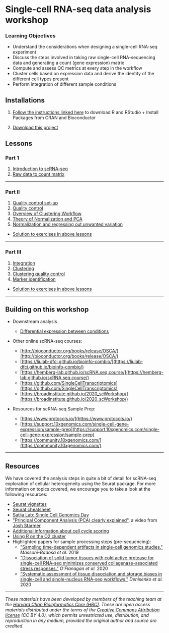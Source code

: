 # Single-cell RNA-seq data analysis workshop 

### Learning Objectives

- Understand the considerations when designing a single-cell RNA-seq experiment
- Discuss the steps involved in taking raw single-cell RNA-sequencing data and generating a count (gene expression) matrix
- Compute and assess QC metrics at every step in the workflow
- Cluster cells based on expression data and derive the identity of the different cell types present
- Perform integration of different sample conditions

## Installations

1. [Follow the instructions linked here](../README.md#installation-requirements) to download R and RStudio + Install Packages from CRAN and Bioconductor

1. [Download this project](https://www.dropbox.com/s/we1gmyb9c8jej2u/single_cell_rnaseq.zip?dl=1)

## Lessons

### Part 1
1. [Introduction to scRNA-seq](../lessons/01_intro_to_scRNA-seq.md)
1. [Raw data to count matrix](../lessons/02_SC_generation_of_count_matrix.md)

***

### Part II
1. [Quality control set-up](../lessons/03_SC_quality_control-setup.md)
1. [Quality control](../lessons/04_SC_quality_control.md)
1. [Overview of Clustering Workflow](../lessons/postQC_workflow.md)
1. [Theory of Normalization and PCA](../lessons/05_normalization_and_PCA.md)
1. [Normalization and regressing out unwanted variation](../lessons/06_SC_SCT_normalization.md)

* [Solution to exercises in above lessons](../homework/day1_hw_answer-key.R)
          
***

### Part III
1. [Integration](../lessons/06_integration.md)
1. [Clustering](../lessons/07_SC_clustering_cells_SCT.md)
1. [Clustering quality control](../lessons/08_SC_clustering_quality_control.md)
1. [Marker identification](../lessons/09_merged_SC_marker_identification.md)

* [Solution to exercises in above lessons](../homework/Day2_exercise_answer_key.R)

***

## Building on this workshop

* Downstream analysis
  - [Differential expression between conditions](../lessons/pseudobulk_DESeq2_scrnaseq.md)

* Other online scRNA-seq courses:
  - [http://bioconductor.org/books/release/OSCA/](http://bioconductor.org/books/release/OSCA/)
  - [https://liulab-dfci.github.io/bioinfo-combio/](https://liulab-dfci.github.io/bioinfo-combio/)
  - [https://hemberg-lab.github.io/scRNA.seq.course/](https://hemberg-lab.github.io/scRNA.seq.course/)
  - [https://github.com/SingleCellTranscriptomics](https://github.com/SingleCellTranscriptomics)
  - [https://broadinstitute.github.io/2020_scWorkshop/](https://broadinstitute.github.io/2020_scWorkshop/)

* Resources for scRNA-seq Sample Prep:
  - [https://www.protocols.io/](https://www.protocols.io/)
  - [https://support.10xgenomics.com/single-cell-gene-expression/sample-prep](https://support.10xgenomics.com/single-cell-gene-expression/sample-prep)
  - [https://community.10xgenomics.com/](https://community.10xgenomics.com/)

***

## Resources
We have covered the analysis steps in quite a bit of detail for scRNA-seq exploration of cellular heterogeneity using the Seurat package. For more information on topics covered, we encourage you to take a look at the following resources:

* [Seurat vignettes](https://satijalab.org/seurat/vignettes.html)
* [Seurat cheatsheet](https://satijalab.org/seurat/essential_commands.html)
* [Satija Lab: Single Cell Genomics Day](https://satijalab.org/scgd21/)
* ["Principal Component Analysis (PCA) clearly explained"](https://www.youtube.com/watch?v=_UVHneBUBW0), a video from [Josh Starmer](https://twitter.com/joshuastarmer)
* [Additional information about cell cycle scoring](../lessons/cell_cycle_scoring.md)
* [Using R on the O2 cluster](https://hbctraining.github.io/Intro-to-Unix-QMB/lessons/R_on_o2.html)
* Highlighted papers for sample processing steps (pre-sequencing):
  - ["Sampling time-dependent artifacts in single-cell genomics studies."](https://genomebiology.biomedcentral.com/articles/10.1186/s13059-020-02032-0) *Massoni-Badosa et al.* 2019
  - ["Dissociation of solid tumor tissues with cold active protease for single-cell RNA-seq minimizes conserved collagenase-associated stress responses."](https://genomebiology.biomedcentral.com/articles/10.1186/s13059-019-1830-0) *O'Flanagan et al.* 2020
  - ["Systematic assessment of tissue dissociation and storage biases in single-cell and single-nucleus RNA-seq workflows."](https://genomebiology.biomedcentral.com/articles/10.1186/s13059-020-02048-6) *Denisenko et al.* 2020

****

*These materials have been developed by members of the teaching team at the [Harvard Chan Bioinformatics Core (HBC)](http://bioinformatics.sph.harvard.edu/). These are open access materials distributed under the terms of the [Creative Commons Attribution license](https://creativecommons.org/licenses/by/4.0/) (CC BY 4.0), which permits unrestricted use, distribution, and reproduction in any medium, provided the original author and source are credited.*
